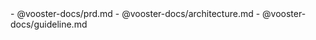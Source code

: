 

<vooster-docs>
- @vooster-docs/prd.md
- @vooster-docs/architecture.md
- @vooster-docs/guideline.md
</vooster-docs>